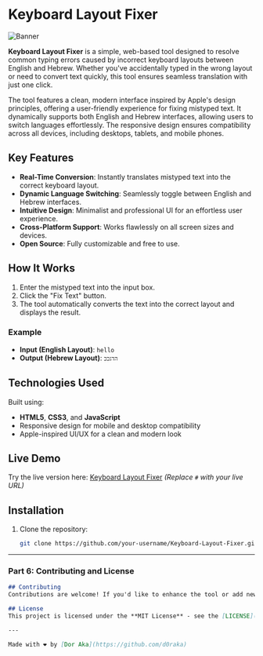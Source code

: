 # Keyboard Layout Fixer

![Banner](https://prnt.sc/1MSMQUZtat6_)

**Keyboard Layout Fixer** is a simple, web-based tool designed to resolve common typing errors caused by incorrect keyboard layouts between English and Hebrew. Whether you've accidentally typed in the wrong layout or need to convert text quickly, this tool ensures seamless translation with just one click.

The tool features a clean, modern interface inspired by Apple's design principles, offering a user-friendly experience for fixing mistyped text. It dynamically supports both English and Hebrew interfaces, allowing users to switch languages effortlessly. The responsive design ensures compatibility across all devices, including desktops, tablets, and mobile phones.

## Key Features
- **Real-Time Conversion**: Instantly translates mistyped text into the correct keyboard layout.
- **Dynamic Language Switching**: Seamlessly toggle between English and Hebrew interfaces.
- **Intuitive Design**: Minimalist and professional UI for an effortless user experience.
- **Cross-Platform Support**: Works flawlessly on all screen sizes and devices.
- **Open Source**: Fully customizable and free to use.

## How It Works
1. Enter the mistyped text into the input box.
2. Click the "Fix Text" button.
3. The tool automatically converts the text into the correct layout and displays the result.

### Example
- **Input (English Layout)**: `hello`
- **Output (Hebrew Layout)**: `הדגככ`

## Technologies Used
Built using:
- **HTML5**, **CSS3**, and **JavaScript**
- Responsive design for mobile and desktop compatibility
- Apple-inspired UI/UX for a clean and modern look

## Live Demo
Try the live version here: [Keyboard Layout Fixer](#) *(Replace `#` with your live URL)*

## Installation
1. Clone the repository:
   ```bash
   git clone https://github.com/your-username/Keyboard-Layout-Fixer.git
   ```

---

### **Part 6: Contributing and License**
```markdown
## Contributing
Contributions are welcome! If you'd like to enhance the tool or add new features, feel free to submit a pull request. Please ensure your code adheres to the existing style and structure.

## License
This project is licensed under the **MIT License** - see the [LICENSE](LICENSE) file for details.

---

Made with ❤️ by [Dor Aka](https://github.com/d0raka)
